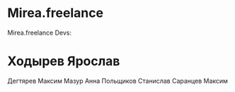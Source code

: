 # Mirea.freelance
Mirea.freelance
Devs:
# Ходырев Ярослав
Дегтярев Максим
Мазур Анна
Польщиков Станислав
Саранцев Максим
